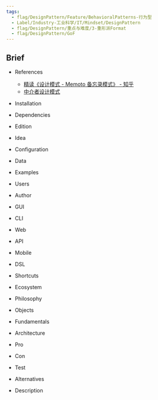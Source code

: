 ```yaml
---
tags:
  - flag/DesignPattern/Feature/BehavioralPatterns-行为型
  - Label/Industry-工业科学/IT/Mindset/DesignPattern
  - flag/DesignPattern/重点与难度/3-重形派Format
  - flag/DesignPattern/GoF
---
```


## Brief

- References
    - [精读《设计模式 - Memoto 备忘录模式》 - 知乎](https://zhuanlan.zhihu.com/p/352002819)
    - [中介者设计模式](https://refactoringguru.cn/design-patterns/mediator)

- Installation

- Dependencies

- Edition

- Idea

- Configuration

- Data

- Examples

- Users

- Author

- GUI

- CLI

- Web

- API

- Mobile

- DSL

- Shortcuts

- Ecosystem

- Philosophy

- Objects

- Fundamentals

- Architecture

- Pro

- Con

- Test

- Alternatives

- Description
